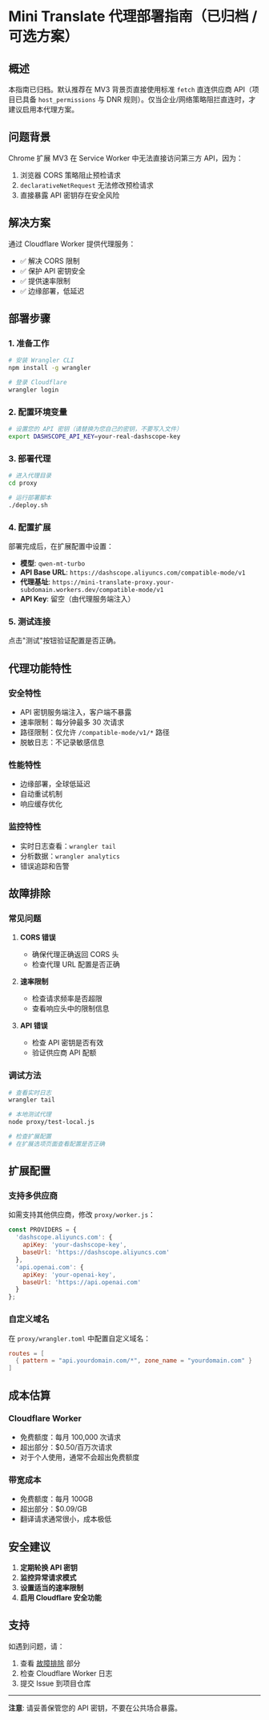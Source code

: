 # Mini Translate 代理部署指南（已归档 / 可选方案）

## 概述

本指南已归档。默认推荐在 MV3 背景页直接使用标准 `fetch` 直连供应商 API（项目已具备 `host_permissions` 与 DNR 规则）。仅当企业/网络策略阻拦直连时，才建议启用本代理方案。

## 问题背景

Chrome 扩展 MV3 在 Service Worker 中无法直接访问第三方 API，因为：
1. 浏览器 CORS 策略阻止预检请求
2. `declarativeNetRequest` 无法修改预检请求
3. 直接暴露 API 密钥存在安全风险

## 解决方案

通过 Cloudflare Worker 提供代理服务：
- ✅ 解决 CORS 限制
- ✅ 保护 API 密钥安全
- ✅ 提供速率限制
- ✅ 边缘部署，低延迟

## 部署步骤

### 1. 准备工作

```bash
# 安装 Wrangler CLI
npm install -g wrangler

# 登录 Cloudflare
wrangler login
```

### 2. 配置环境变量

```bash
# 设置您的 API 密钥（请替换为您自己的密钥，不要写入文件）
export DASHSCOPE_API_KEY=your-real-dashscope-key
```

### 3. 部署代理

```bash
# 进入代理目录
cd proxy

# 运行部署脚本
./deploy.sh
```

### 4. 配置扩展

部署完成后，在扩展配置中设置：

- **模型**: `qwen-mt-turbo`
- **API Base URL**: `https://dashscope.aliyuncs.com/compatible-mode/v1`
- **代理基址**: `https://mini-translate-proxy.your-subdomain.workers.dev/compatible-mode/v1`
- **API Key**: 留空（由代理服务端注入）

### 5. 测试连接

点击"测试"按钮验证配置是否正确。

## 代理功能特性

### 安全特性
- API 密钥服务端注入，客户端不暴露
- 速率限制：每分钟最多 30 次请求
- 路径限制：仅允许 `/compatible-mode/v1/*` 路径
- 脱敏日志：不记录敏感信息

### 性能特性
- 边缘部署，全球低延迟
- 自动重试机制
- 响应缓存优化

### 监控特性
- 实时日志查看：`wrangler tail`
- 分析数据：`wrangler analytics`
- 错误追踪和告警

## 故障排除

### 常见问题

1. **CORS 错误**
   - 确保代理正确返回 CORS 头
   - 检查代理 URL 配置是否正确

2. **速率限制**
   - 检查请求频率是否超限
   - 查看响应头中的限制信息

3. **API 错误**
   - 检查 API 密钥是否有效
   - 验证供应商 API 配额

### 调试方法

```bash
# 查看实时日志
wrangler tail

# 本地测试代理
node proxy/test-local.js

# 检查扩展配置
# 在扩展选项页面查看配置是否正确
```

## 扩展配置

### 支持多供应商

如需支持其他供应商，修改 `proxy/worker.js`：

```javascript
const PROVIDERS = {
  'dashscope.aliyuncs.com': {
    apiKey: 'your-dashscope-key',
    baseUrl: 'https://dashscope.aliyuncs.com'
  },
  'api.openai.com': {
    apiKey: 'your-openai-key', 
    baseUrl: 'https://api.openai.com'
  }
};
```

### 自定义域名

在 `proxy/wrangler.toml` 中配置自定义域名：

```toml
routes = [
  { pattern = "api.yourdomain.com/*", zone_name = "yourdomain.com" }
]
```

## 成本估算

### Cloudflare Worker
- 免费额度：每月 100,000 次请求
- 超出部分：$0.50/百万次请求
- 对于个人使用，通常不会超出免费额度

### 带宽成本
- 免费额度：每月 100GB
- 超出部分：$0.09/GB
- 翻译请求通常很小，成本极低

## 安全建议

1. **定期轮换 API 密钥**
2. **监控异常请求模式**
3. **设置适当的速率限制**
4. **启用 Cloudflare 安全功能**

## 支持

如遇到问题，请：
1. 查看 [故障排除](#故障排除) 部分
2. 检查 Cloudflare Worker 日志
3. 提交 Issue 到项目仓库

---

**注意**: 请妥善保管您的 API 密钥，不要在公共场合暴露。
